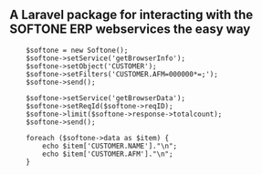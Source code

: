 ## A Laravel package for interacting with the SOFTONE ERP webservices the easy way
     
        $softone = new Softone();
        $softone->setService('getBrowserInfo');
        $softone->setObject('CUSTOMER');
        $softone->setFilters('CUSTOMER.AFM=000000*=;');
        $softone->send();

        $softone->setService('getBrowserData');
        $softone->setReqId($softone->reqID);
        $softone->limit($softone->response->totalcount);
        $softone->send();

        foreach ($softone->data as $item) {
            echo $item['CUSTOMER.NAME']."\n";
            echo $item['CUSTOMER.AFM']."\n";
        }

